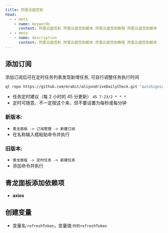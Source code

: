 ```yaml
---
title: 阿里云盘签到
head:
  - - meta
    - name: keywords
      content: 阿里云盘签到 阿里云盘签到脚本 阿里云盘签到教程 阿里云盘签到脚本
  - - meta
    - name: description
      content: 阿里云盘签到 阿里云盘签到脚本 阿里云盘签到教程 阿里云盘签到脚本
---
```


## 添加订阅

添加订阅后可在定时任务列表发现新增任务, 可自行调整任务执行时间

```sh
ql repo https://github.com/mrabit/aliyundriveDailyCheck.git "autoSignin" "" "qlApi"
```

- 任务定时建议（每 2 小时的 45 分更新） `45 7-23/2 * * *`
- 定时可随意，不一定按这个来，但不要设置为每秒或每分钟

### 新版本:

- `青龙面板 -> 订阅管理 -> 新建订阅`
- 在名称输入框粘贴命令并执行

### 旧版本:

- `青龙面板 -> 定时任务 -> 新建任务`
- 添加命令并执行

## 青龙面板添加依赖项

- **axios**

## 创建变量

- 变量名:`refreshToken`，变量值:`你的refreshToken`

